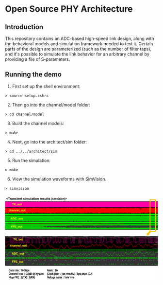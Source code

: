 # Open Source PHY Architecture

## Introduction

This repository contains an ADC-based high-speed link design, along with the behavioral models and simulation framework needed to test it.  Certain parts of the design are parameterized (such as the number of filter taps), and it's possible to simulate the link behavior for an arbitrary channel by providing a file of S-parameters.

## Running the demo

1. First set up the shell environment:
```shell
> source setup.cshrc
```
2. Then go into the channel/model folder:
```shell
> cd channel/model
```
3. Build the channel models:
```shell
> make
```
4. Next, go into the architect/sim folder:
```shell
> cd ../../architect/sim
```
5. Run the simulation:
```shell
> make
```
6. View the simulation waveforms with SimVision.
```shell
> simvision
```
![Sample results as viewed in SimVision](doc/waveforms.png?raw=true "Sample results as viewed in SimVision")
